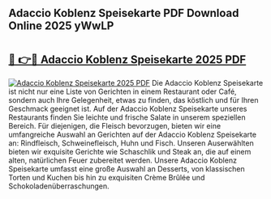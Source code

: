 ## Adaccio Koblenz Speisekarte PDF Download Online 2025 yWwLP

# <h2><a href="http://gc8ucmr.nevu.top/?p=Adaccio+Koblenz+Speisekarte">🔗 👉🔴 Adaccio Koblenz Speisekarte 2025 PDF</a></h2>

[![Adaccio Koblenz Speisekarte 2025 PDF](https://i.imgur.com/dBaPXMq.png)](http://gc8ucmr.nevu.top/?p=Adaccio+Koblenz+Speisekarte)
Die Adaccio Koblenz Speisekarte ist nicht nur eine Liste von Gerichten in einem Restaurant oder Café, sondern auch Ihre Gelegenheit, etwas zu finden, das köstlich und für Ihren Geschmack geeignet ist. Auf der Adaccio Koblenz Speisekarte unseres Restaurants finden Sie leichte und frische Salate in unserem speziellen Bereich. Für diejenigen, die Fleisch bevorzugen, bieten wir eine umfangreiche Auswahl an Gerichten auf der Adaccio Koblenz Speisekarte an: Rindfleisch, Schweinefleisch, Huhn und Fisch. Unseren Auserwählten bieten wir exquisite Gerichte wie Schaschlik und Steak an, die auf einem alten, natürlichen Feuer zubereitet werden. Unsere Adaccio Koblenz Speisekarte umfasst eine große Auswahl an Desserts, von klassischen Torten und Kuchen bis hin zu exquisiten Crème Brûlée und Schokoladenüberraschungen.

